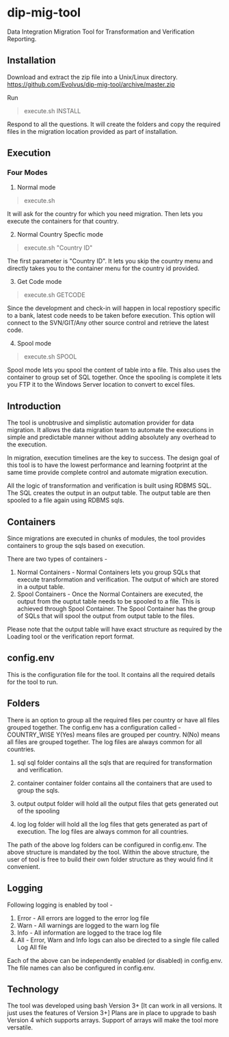 # dip-mig-tool
Data Integration Migration Tool for Transformation and Verification Reporting.

## Installation
Download and extract the zip file into a Unix/Linux directory.
https://github.com/Evolvus/dip-mig-tool/archive/master.zip

Run 
>execute.sh INSTALL

Respond to all the questions. It will create the folders and copy the required files in the migration location provided as part of installation.


## Execution

### Four Modes

1) Normal mode

>execute.sh

It will ask for the country for which you need migration. Then lets you execute the containers for that country.

2) Normal Country Specfic mode

>execute.sh "Country ID"

The first parameter is "Country ID". It lets you skip the country menu and directly takes you to the container menu for the country id provided.
  
3) Get Code mode
 
>execute.sh GETCODE
 
Since the development and check-in will happen in local repostiory specific to a bank, latest code needs to be taken before execution. This option will connect to the SVN/GIT/Any other source control and retrieve the latest code.

4) Spool mode

>execute.sh SPOOL

Spool mode lets you spool the content of table into a file. This also uses the container to group set of SQL together. Once the spooling is complete it lets you FTP it to the Windows Server location to convert to excel files.



## Introduction
The tool is unobtrusive and simplistic automation provider for data migration. It allows the data migration team to automate the executions in simple and predictable manner without adding absolutely any overhead to the execution.

In migration, execution timelines are the key to success. The design goal of this tool is to have the lowest performance and learning footprint at the same time provide complete control and automate migration execution.

All the logic of transformation and verification is built using RDBMS SQL. The SQL creates the output in an output table.
The output table are then spooled to a file again using RDBMS sqls.

## Containers
Since migrations are executed in chunks of modules, the tool provides containers to group the sqls based on execution.

There are two types of containers - 
1) Normal Containers - Normal Containers lets you group SQLs that execute transformation and verification. The output of which are stored in a output table.
2) Spool Containers - Once the Normal Containers are executed, the output from the ouptut table needs to be spooled to a file. This is achieved through Spool Container. The Spool Container has the group of SQLs that will spool the output from output table to the files.

Please note that the output table will have exact structure as required by the Loading tool or the verification report format.

## config.env
This is the configuration file for the tool. It contains all the required details for the tool to run. 

## Folders
There is an option to group all the required files per country or have all files grouped together. The config.env has a configuration called - COUNTRY_WISE Y(Yes) means files are grouped per country. N(No) means all files are grouped together.
The log files are always common for all countries.

1) sql
sql folder contains all the sqls that are required for transformation and verification. 

2) container
container folder contains all the containers that are used to group the sqls.

3) output
output folder will hold all the output files that gets generated out of the spooling

4) log
log folder will hold all the log files that gets generated as part of execution. The log files are always common for all countries.

The path of the above log folders can be configured in config.env.
The above structure is mandated by the tool. Within the above structure, the user of tool is free to build their own folder structure as they would find it convenient.

## Logging

Following logging is enabled by tool - 
1) Error - All errors are logged to the error log file
2) Warn - All warnings are logged to the warn log file
3) Info - All information are logged to the trace log file
4) All - Error, Warn and Info logs can also be directed to a single file called Log All file

Each of the above can be independently enabled (or disabled) in config.env.
The file names can also be configured in config.env.




## Technology
The tool was developed using bash Version 3+ [It can work in all versions. It just uses the features of Version 3+]
Plans are in place to upgrade to bash Version 4 which supports arrays. Support of arrays will make the tool more versatile.
